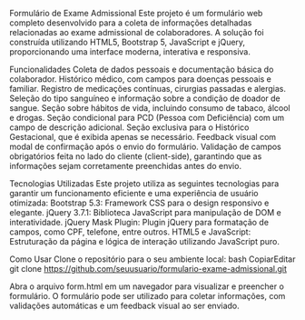 Formulário de Exame Admissional 
Este projeto é um formulário web completo desenvolvido para a coleta de informações detalhadas relacionadas ao exame admissional de colaboradores. A solução foi construída utilizando HTML5, Bootstrap 5, JavaScript e jQuery, proporcionando uma interface moderna, interativa e responsiva. 
 
Funcionalidades 
Coleta de dados pessoais e documentação básica do colaborador. 
Histórico médico, com campos para doenças pessoais e familiar. 
Registro de medicações contínuas, cirurgias passadas e alergias. 
Seleção do tipo sanguíneo e informação sobre a condição de doador de sangue. 
Seção sobre hábitos de vida, incluindo consumo de tabaco, álcool e drogas. 
Seção condicional para PCD (Pessoa com Deficiência) com um campo de descrição adicional. 
Seção exclusiva para o Histórico Gestacional, que é exibida apenas se necessário. 
Feedback visual com modal de confirmação após o envio do formulário. 
Validação de campos obrigatórios feita no lado do cliente (client-side), garantindo que as informações sejam corretamente preenchidas antes do envio. 
 
Tecnologias Utilizadas 
Este projeto utiliza as seguintes tecnologias para garantir um funcionamento eficiente e uma experiência de usuário otimizada: 
Bootstrap 5.3: Framework CSS para o design responsivo e elegante. 
jQuery 3.7.1: Biblioteca JavaScript para manipulação de DOM e interatividade. 
jQuery Mask Plugin: Plugin jQuery para formatação de campos, como CPF, telefone, entre outros. 
HTML5 e JavaScript: Estruturação da página e lógica de interação utilizando JavaScript puro. 
 
Como Usar 
Clone o repositório para o seu ambiente local: 
bash 
CopiarEditar 
git clone https://github.com/seuusuario/formulario-exame-admissional.git 
 
Abra o arquivo form.html em um navegador para visualizar e preencher o formulário. 
O formulário pode ser utilizado para coletar informações, com validações automáticas e um feedback visual ao ser enviado. 
    

